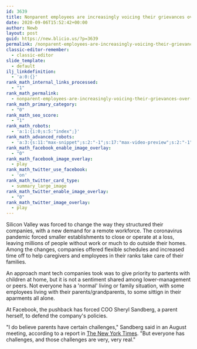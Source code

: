 ```yaml
---
id: 3639
title: Nonparent employees are increasingly voicing their grievances over tech companies favoring parents
date: 2020-09-06T15:52:42+00:00
author: Newb
layout: post
guid: https://new.blicio.us/?p=3639
permalink: /nonparent-employees-are-increasingly-voicing-their-grievances-over-tech-companeis-favoring-parents/
classic-editor-remember:
  - classic-editor
slide_template:
  - default
ilj_linkdefinition:
  - 'a:0:{}'
rank_math_internal_links_processed:
  - "1"
rank_math_permalink:
  - nonparent-employees-are-increasingly-voicing-their-grievances-over-tech-companeis-favoring-parents
rank_math_primary_category:
  - "0"
rank_math_seo_score:
  - "1"
rank_math_robots:
  - 'a:1:{i:0;s:5:"index";}'
rank_math_advanced_robots:
  - 'a:3:{s:11:"max-snippet";s:2:"-1";s:17:"max-video-preview";s:2:"-1";s:17:"max-image-preview";s:5:"large";}'
rank_math_facebook_enable_image_overlay:
  - "0"
rank_math_facebook_image_overlay:
  - play
rank_math_twitter_use_facebook:
  - 'on'
rank_math_twitter_card_type:
  - summary_large_image
rank_math_twitter_enable_image_overlay:
  - "0"
rank_math_twitter_image_overlay:
  - play
---
```

Silicon Valley was forced to change the way they structured their companies, with a new demand for a remote workforce. The coronavirus pandemic forced smaller establishments to close or operate at a loss, leaving millions of people without work or much to do outside their homes. Among the changes, companies offered flexible schedules and increased time off to help caregivers and employees in their ranks take care of their families.

An approach mant tech companies took was to give priority to partents with children at home, but it is not a sentiment shared among lower-management or peers. Not everyone has a 'normal' living or family situation, with some employees living with their parents/grandparents, to some sittign in their aparments all alone.

At Facebook, the pushback has forced COO Sheryl Sandberg, a parent herself, to defend the company's policies.

"I do believe parents have certain challenges," Sandberg said in an August meeting, according to a report in [The New York Times](https://www.nytimes.com/2020/09/05/technology/parents-time-off-backlash.html). "But everyone has challenges, and those challenges are very, very real."